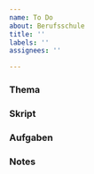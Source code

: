 ```yaml
---
name: To Do
about: Berufsschule
title: ''
labels: ''
assignees: ''

---
```


### Thema

### Skript

### Aufgaben

### Notes
